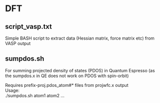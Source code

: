 # DFT

## script_vasp.txt
Simple BASH script to extract data (Hessian matrix, force matrix etc) from VASP output

## sumpdos.sh 
For summing projected density of states (PDOS) in Quantum Espresso (as the sumpdos.x in QE does not work on PDOS with spin-orbit)

Requires prefix-proj.pdos_atom#* files from projwfc.x output  
Usage:  
./sumpdos.sh atom1 atom2 ...

